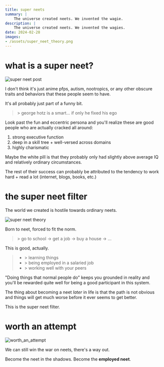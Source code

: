 ```yaml
---
title: super neets
summary: |
    The universe created neets. We invented the wagie.
description: |
    The universe created neets. We invented the wagies.
date: 2024-02-28
images:
- /assets/super_neet_theory.png
---
```


# what is a super neet?

![super neet post](/assets/super_neet_post.png)

I don't think it's just anime pfps, autism, nootropics, or any other obscure
traits and behaviors that these people seem to have. 

It's all probably just part of a funny bit.

> \> george hotz is a smart... if only he fixed his ego

Look past the fun and eccentric persona and you'll realize these are good
people who are actually cracked all around:

1. strong executive function
2. deep in a skill tree + well-versed across domains
3. highly charismatic

Maybe the white pill is that they probably only had slightly above average IQ
and relatively ordinary circumstances. 

The rest of their success can probably be attributed to the tendency to work
hard + read a lot (internet, blogs, books, etc.)

# the super neet filter

The world we created is hostile towards ordinary neets.

![super neet theory](/assets/super_neet_theory.png)

Born to neet, forced to fit the norm.

> \> go to school -> get a job -> buy a house -> ...

This is good, actually. 

> - \> learning things 
> - \> being employed in a salaried job
> - \> working well with your peers

"Doing things that normal people do" keeps you grounded in reality and you'll
be rewarded quite well for being a good participant in this system.

The thing about becoming a neet *later* in life is that the path is not obvious
and things will get much worse before it ever seems to get better.

This is the super neet filter.

# worth an attempt

![worth_an_attempt](/assets/for_preferred_homie.png)

We can still win the war on neets, there's a way out.

Become the neet in the shadows. Become the **employed neet**.

